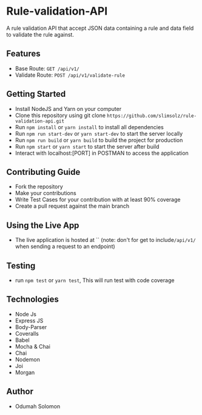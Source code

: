 # Rule-validation-API

A rule validation API that accept JSON data containing a rule and data field to validate the rule against.

## Features

- Base Route: `GET /api/v1/`
- Validate Route: `POST /api/v1/validate-rule`

## Getting Started

- Install NodeJS and Yarn on your computer
- Clone this repository using git clone `https://github.com/slimsolz/rule-validation-api.git`
- Run `npm install` or `yarn install` to install all dependencies
- Run `npm run start-dev` or `yarn start-dev` to start the server locally
- Run `npm run build` or `yarn build` to build the project for production
- Run `npm start` or `yarn start` to start the server after build
- Interact with localhost:[PORT] in POSTMAN to access the application

## Contributing Guide

- Fork the repository
- Make your contributions
- Write Test Cases for your contribution with at least 90% coverage
- Create a pull request against the main branch

## Using the Live App

- The live application is hosted at `` (note: don't for get to include`/api/v1/` when sending a request to an endpoint)

## Testing

- run `npm test` or `yarn test`, This will run test with code coverage

## Technologies

- Node Js
- Express JS
- Body-Parser
- Coveralls
- Babel
- Mocha & Chai
- Chai
- Nodemon
- Joi
- Morgan

## Author

- Odumah Solomon
